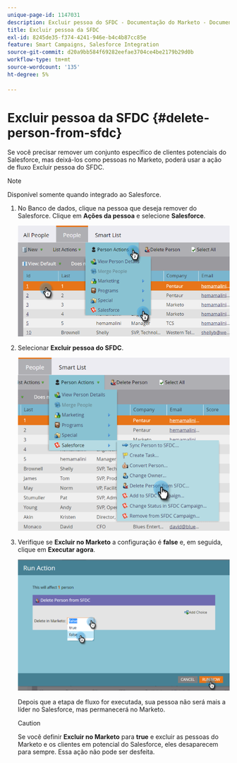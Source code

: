 ```yaml
---
unique-page-id: 1147031
description: Excluir pessoa do SFDC - Documentação do Marketo - Documentação do produto
title: Excluir pessoa da SFDC
exl-id: 8245de35-f374-4241-946e-b4c4b87cc85e
feature: Smart Campaigns, Salesforce Integration
source-git-commit: d20a9bb584f69282eefae3704ce4be2179b29d0b
workflow-type: tm+mt
source-wordcount: '135'
ht-degree: 5%

---
```


# Excluir pessoa da SFDC {#delete-person-from-sfdc}

Se você precisar remover um conjunto específico de clientes potenciais do Salesforce, mas deixá-los como pessoas no Marketo, poderá usar a ação de fluxo Excluir pessoa do SFDC.

>[!NOTE]
>
>Disponível somente quando integrado ao Salesforce.

1. No Banco de dados, clique na pessoa que deseja remover do Salesforce. Clique em **Ações da pessoa** e selecione **Salesforce**.

   ![](assets/person-actions-salesforce.png)

1. Selecionar **Excluir pessoa do SFDC**.

   ![](assets/delete-person-from-sfdc.png)

1. Verifique se **Excluir no Marketo** a configuração é **false** e, em seguida, clique em **Executar agora**.

   ![](assets/run-action-delete-lead-from-sfdc.png)

   Depois que a etapa de fluxo for executada, sua pessoa não será mais a líder no Salesforce, mas permanecerá no Marketo.

   >[!CAUTION]
   >
   >Se você definir **Excluir no Marketo** para **true** e excluir as pessoas do Marketo e os clientes em potencial do Salesforce, eles desaparecem para sempre. Essa ação não pode ser desfeita.
